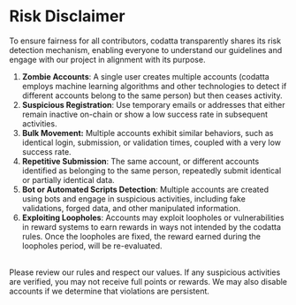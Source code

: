 # Risk Disclaimer

To ensure fairness for all contributors, codatta transparently shares its risk detection mechanism, enabling everyone to understand our guidelines and engage with our project in alignment with its purpose.

1. **Zombie Accounts**: A single user creates multiple accounts (codatta employs machine learning algorithms and other technologies to detect if different accounts belong to the same person) but then ceases activity.
2. **Suspicious Registration**: Use temporary emails or addresses that either remain inactive on-chain or show a low success rate in subsequent activities.
3. **Bulk Movement:** Multiple accounts exhibit similar behaviors, such as identical login, submission, or validation times, coupled with a very low success rate.
4. **Repetitive Submission**: The same account, or different accounts identified as belonging to the same person, repeatedly submit identical or partially identical data.
5. **Bot or Automated Scripts Detection**: Multiple accounts are created using bots and engage in suspicious activities, including fake validations, forged data, and other manipulated information.
6. **Exploiting Loopholes**: Accounts may exploit loopholes or vulnerabilities in reward systems to earn rewards in ways not intended by the codatta rules. Once the loopholes are fixed, the reward earned during the loopholes period, will be re-evaluated.

\
Please review our rules and respect our values. If any suspicious activities are verified, you may not receive full points or rewards. We may also disable accounts if we determine that violations are persistent.
